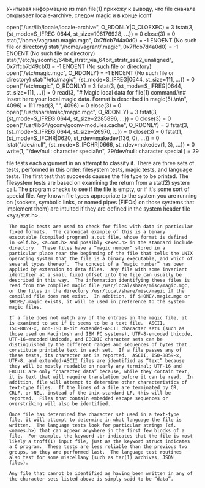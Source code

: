 Учитывая информацию из man file(1) прихожу к выводу, что file сначала открывает locale-archive, следом magic и в конце iconf

open("/usr/lib/locale/locale-archive", O_RDONLY|O_CLOEXEC) = 3
fstat(3, {st_mode=S_IFREG|0644, st_size=106176928, ...}) = 0
close(3)                                = 0
stat("/home/vagrant/.magic.mgc", 0x7ffcb7d4a0d0) = -1 ENOENT (No such file or directory)
stat("/home/vagrant/.magic", 0x7ffcb7d4a0d0) = -1 ENOENT (No such file or directory)
stat("/etc/sysconfig/64bit_strstr_via_64bit_strstr_sse2_unaligned", 0x7ffcb7d49cb0) = -1 ENOENT (No such file or directory)
open("/etc/magic.mgc", O_RDONLY)        = -1 ENOENT (No such file or directory)
stat("/etc/magic", {st_mode=S_IFREG|0644, st_size=111, ...}) = 0
open("/etc/magic", O_RDONLY)            = 3
fstat(3, {st_mode=S_IFREG|0644, st_size=111, ...}) = 0
read(3, "# Magic local data for file(1) command.\n# Insert here your local magic data. Format is described in magic(5).\n\n", 4096) = 111
read(3, "", 4096)                       = 0
close(3)                                = 0
open("/usr/share/misc/magic.mgc", O_RDONLY) = 3
fstat(3, {st_mode=S_IFREG|0644, st_size=2285896, ...}) = 0
close(3)                                = 0
open("/usr/lib64/gconv/gconv-modules.cache", O_RDONLY) = 3
fstat(3, {st_mode=S_IFREG|0644, st_size=26970, ...}) = 0
close(3)                                = 0
fstat(1, {st_mode=S_IFCHR|0620, st_rdev=makedev(136, 0), ...}) = 0
lstat("/dev/null", {st_mode=S_IFCHR|0666, st_rdev=makedev(1, 3), ...}) = 0
write(1, "/dev/null: character special\n", 29/dev/null: character special
) = 29



file tests each argument in an attempt to classify it.  There are
     three sets of tests, performed in this order: filesystem tests,
     magic tests, and language tests.  The first test that succeeds
     causes the file type to be printed.
The filesystem tests are based on examining the return from a
     stat(2) system call.  The program checks to see if the file is
     empty, or if it's some sort of special file.  Any known file types
     appropriate to the system you are running on (sockets, symbolic
     links, or named pipes (FIFOs) on those systems that implement them)
     are intuited if they are defined in the system header file
     <sys/stat.h>.

     The magic tests are used to check for files with data in particular
     fixed formats.  The canonical example of this is a binary
     executable (compiled program) a.out file, whose format is defined
     in <elf.h>, <a.out.h> and possibly <exec.h> in the standard include
     directory.  These files have a “magic number” stored in a
     particular place near the beginning of the file that tells the UNIX
     operating system that the file is a binary executable, and which of
     several types thereof.  The concept of a “magic number” has been
     applied by extension to data files.  Any file with some invariant
     identifier at a small fixed offset into the file can usually be
     described in this way.  The information identifying these files is
     read from the compiled magic file /usr/local/share/misc/magic.mgc,
     or the files in the directory /usr/local/share/misc/magic if the
     compiled file does not exist.  In addition, if $HOME/.magic.mgc or
     $HOME/.magic exists, it will be used in preference to the system
     magic files.

     If a file does not match any of the entries in the magic file, it
     is examined to see if it seems to be a text file.  ASCII,
     ISO-8859-x, non-ISO 8-bit extended-ASCII character sets (such as
     those used on Macintosh and IBM PC systems), UTF-8-encoded Unicode,
     UTF-16-encoded Unicode, and EBCDIC character sets can be
     distinguished by the different ranges and sequences of bytes that
     constitute printable text in each set.  If a file passes any of
     these tests, its character set is reported.  ASCII, ISO-8859-x,
     UTF-8, and extended-ASCII files are identified as “text” because
     they will be mostly readable on nearly any terminal; UTF-16 and
     EBCDIC are only “character data” because, while they contain text,
     it is text that will require translation before it can be read.  In
     addition, file will attempt to determine other characteristics of
     text-type files.  If the lines of a file are terminated by CR,
     CRLF, or NEL, instead of the Unix-standard LF, this will be
     reported.  Files that contain embedded escape sequences or
     overstriking will also be identified.

     Once file has determined the character set used in a text-type
     file, it will attempt to determine in what language the file is
     written.  The language tests look for particular strings (cf.
     <names.h>) that can appear anywhere in the first few blocks of a
     file.  For example, the keyword .br indicates that the file is most
     likely a troff(1) input file, just as the keyword struct indicates
     a C program.  These tests are less reliable than the previous two
     groups, so they are performed last.  The language test routines
     also test for some miscellany (such as tar(1) archives, JSON
     files).

     Any file that cannot be identified as having been written in any of
     the character sets listed above is simply said to be “data”.
     
     
